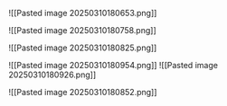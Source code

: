 ![[Pasted image 20250310180653.png]]


![[Pasted image 20250310180758.png]]


![[Pasted image 20250310180825.png]]

![[Pasted image 20250310180954.png]]
![[Pasted image 20250310180926.png]]




![[Pasted image 20250310180852.png]]